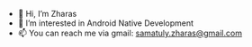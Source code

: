 - 👋 Hi, I’m Zharas
- 👀 I’m interested in Android Native Development
- 📫 You can reach me via gmail: samatuly.zharas@gmail.com

<!---
zharassamat/zharassamat is a ✨ special ✨ repository because its `README.md` (this file) appears on your GitHub profile.
You can click the Preview link to take a look at your changes.
--->
